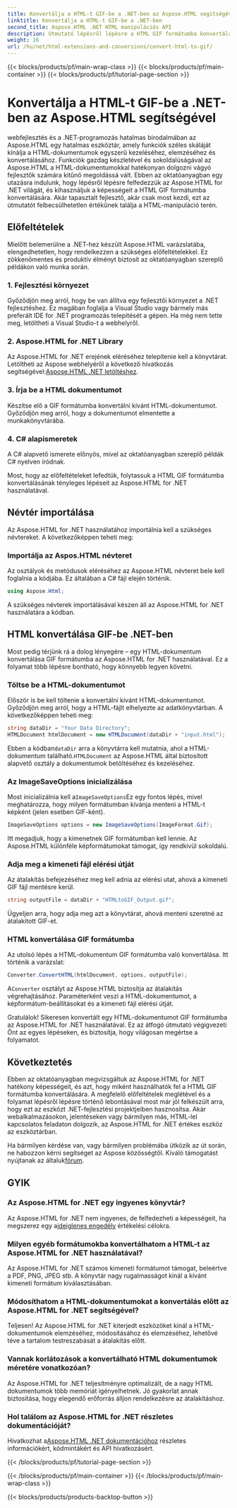 ```yaml
---
title: Konvertálja a HTML-t GIF-be a .NET-ben az Aspose.HTML segítségével
linktitle: Konvertálja a HTML-t GIF-be a .NET-ben
second_title: Aspose.HTML .NET HTML manipulációs API
description: Útmutató lépésről lépésre a HTML GIF formátumba konvertálásához. Előfeltételek, kódpéldák, GYIK és még sok más! Optimalizálja a HTML-kezelést az Aspose.HTML segítségével.
weight: 16
url: /hu/net/html-extensions-and-conversions/convert-html-to-gif/
---
```


{{< blocks/products/pf/main-wrap-class >}}
{{< blocks/products/pf/main-container >}}
{{< blocks/products/pf/tutorial-page-section >}}

# Konvertálja a HTML-t GIF-be a .NET-ben az Aspose.HTML segítségével


webfejlesztés és a .NET-programozás hatalmas birodalmában az Aspose.HTML egy hatalmas eszköztár, amely funkciók széles skáláját kínálja a HTML-dokumentumok egyszerű kezeléséhez, elemzéséhez és konvertálásához. Funkciók gazdag készletével és sokoldalúságával az Aspose.HTML a HTML-dokumentumokkal hatékonyan dolgozni vágyó fejlesztők számára kitűnő megoldássá vált. Ebben az oktatóanyagban egy utazásra indulunk, hogy lépésről lépésre felfedezzük az Aspose.HTML for .NET világát, és kihasználjuk a képességeit a HTML GIF formátumba konvertálására. Akár tapasztalt fejlesztő, akár csak most kezdi, ezt az útmutatót felbecsülhetetlen értékűnek találja a HTML-manipuláció terén.

## Előfeltételek

Mielőtt belemerülne a .NET-hez készült Aspose.HTML varázslatába, elengedhetetlen, hogy rendelkezzen a szükséges előfeltételekkel. Ez zökkenőmentes és produktív élményt biztosít az oktatóanyagban szereplő példákon való munka során.

### 1. Fejlesztési környezet

Győződjön meg arról, hogy be van állítva egy fejlesztői környezet a .NET fejlesztéshez. Ez magában foglalja a Visual Studio vagy bármely más preferált IDE for .NET programozás telepítését a gépen. Ha még nem tette meg, letöltheti a Visual Studio-t a webhelyről.

### 2. Aspose.HTML for .NET Library

 Az Aspose.HTML for .NET erejének eléréséhez telepítenie kell a könyvtárat. Letöltheti az Aspose webhelyéről a következő hivatkozás segítségével:[Aspose.HTML .NET letöltéshez](https://releases.aspose.com/html/net/).

### 3. Írja be a HTML dokumentumot

Készítse elő a GIF formátumba konvertálni kívánt HTML-dokumentumot. Győződjön meg arról, hogy a dokumentumot elmentette a munkakönyvtárába.

### 4. C# alapismeretek

A C# alapvető ismerete előnyös, mivel az oktatóanyagban szereplő példák C# nyelven íródnak.

Most, hogy az előfeltételeket lefedtük, folytassuk a HTML GIF formátumba konvertálásának tényleges lépéseit az Aspose.HTML for .NET használatával.

## Névtér importálása

Az Aspose.HTML for .NET használatához importálnia kell a szükséges névtereket. A következőképpen teheti meg:

### Importálja az Aspos.HTML névteret

Az osztályok és metódusok eléréséhez az Aspose.HTML névteret bele kell foglalnia a kódjába. Ez általában a C# fájl elején történik.

```csharp
using Aspose.Html;
```

A szükséges névterek importálásával készen áll az Aspose.HTML for .NET használatára a kódban.

## HTML konvertálása GIF-be .NET-ben

Most pedig térjünk rá a dolog lényegére – egy HTML-dokumentum konvertálása GIF formátumba az Aspose.HTML for .NET használatával. Ez a folyamat több lépésre bontható, hogy könnyebb legyen követni.

### Töltse be a HTML-dokumentumot

Először is be kell töltenie a konvertálni kívánt HTML-dokumentumot. Győződjön meg arról, hogy a HTML-fájlt elhelyezte az adatkönyvtárban. A következőképpen teheti meg:

```csharp
string dataDir = "Your Data Directory";
HTMLDocument htmlDocument = new HTMLDocument(dataDir + "input.html");
```

 Ebben a kódban`dataDir` arra a könyvtárra kell mutatnia, ahol a HTML-dokumentum található.`HTMLDocument` az Aspose.HTML által biztosított alapvető osztály a dokumentumok betöltéséhez és kezeléséhez.

### Az ImageSaveOptions inicializálása

 Most inicializálnia kell a`ImageSaveOptions`Ez egy fontos lépés, mivel meghatározza, hogy milyen formátumban kívánja menteni a HTML-t képként (jelen esetben GIF-ként).

```csharp
ImageSaveOptions options = new ImageSaveOptions(ImageFormat.Gif);
```

Itt megadjuk, hogy a kimenetnek GIF formátumban kell lennie. Az Aspose.HTML különféle képformátumokat támogat, így rendkívül sokoldalú.

### Adja meg a kimeneti fájl elérési útját

Az átalakítás befejezéséhez meg kell adnia az elérési utat, ahová a kimeneti GIF fájl mentésre kerül.

```csharp
string outputFile = dataDir + "HTMLtoGIF_Output.gif";
```

Ügyeljen arra, hogy adja meg azt a könyvtárat, ahová menteni szeretné az átalakított GIF-et.

### HTML konvertálása GIF formátumba

Az utolsó lépés a HTML-dokumentum GIF formátumba való konvertálása. Itt történik a varázslat:

```csharp
Converter.ConvertHTML(htmlDocument, options, outputFile);
```

 A`Converter` osztályt az Aspose.HTML biztosítja az átalakítás végrehajtásához. Paraméterként veszi a HTML-dokumentumot, a képformátum-beállításokat és a kimeneti fájl elérési útját.

Gratulálok! Sikeresen konvertált egy HTML-dokumentumot GIF formátumba az Aspose.HTML for .NET használatával. Ez az átfogó útmutató végigvezeti Önt az egyes lépéseken, és biztosítja, hogy világosan megértse a folyamatot.

## Következtetés

Ebben az oktatóanyagban megvizsgáltuk az Aspose.HTML for .NET hatékony képességeit, és azt, hogy miként használhatók fel a HTML GIF formátumba konvertálására. A megfelelő előfeltételek meglétével és a folyamat lépésről lépésre történő lebontásával most már jól felkészült arra, hogy ezt az eszközt .NET-fejlesztési projektjeiben hasznosítsa. Akár webalkalmazásokon, jelentéseken vagy bármilyen más, HTML-lel kapcsolatos feladaton dolgozik, az Aspose.HTML for .NET értékes eszköz az eszköztárban.

 Ha bármilyen kérdése van, vagy bármilyen problémába ütközik az út során, ne habozzon kérni segítséget az Aspose közösségtől. Kiváló támogatást nyújtanak az általuk[fórum](https://forum.aspose.com/).

## GYIK

### Az Aspose.HTML for .NET egy ingyenes könyvtár?
 Az Aspose.HTML for .NET nem ingyenes, de felfedezheti a képességeit, ha megszerez egy a[ideiglenes engedély](https://purchase.aspose.com/temporary-license/) értékelési célokra.

### Milyen egyéb formátumokba konvertálhatom a HTML-t az Aspose.HTML for .NET használatával?
Az Aspose.HTML for .NET számos kimeneti formátumot támogat, beleértve a PDF, PNG, JPEG stb. A könyvtár nagy rugalmasságot kínál a kívánt kimeneti formátum kiválasztásában.

### Módosíthatom a HTML-dokumentumokat a konvertálás előtt az Aspose.HTML for .NET segítségével?
Teljesen! Az Aspose.HTML for .NET kiterjedt eszközöket kínál a HTML-dokumentumok elemzéséhez, módosításához és elemzéséhez, lehetővé téve a tartalom testreszabását a átalakítás előtt.

### Vannak korlátozások a konvertálható HTML dokumentumok méretére vonatkozóan?
Az Aspose.HTML for .NET teljesítményre optimalizált, de a nagy HTML dokumentumok több memóriát igényelhetnek. Jó gyakorlat annak biztosítása, hogy elegendő erőforrás álljon rendelkezésre az átalakításhoz.

### Hol találom az Aspose.HTML for .NET részletes dokumentációját?
 Hivatkozhat a[Aspose.HTML .NET dokumentációhoz](https://reference.aspose.com/html/net/) részletes információkért, kódmintákért és API hivatkozásért.

{{< /blocks/products/pf/tutorial-page-section >}}

{{< /blocks/products/pf/main-container >}}
{{< /blocks/products/pf/main-wrap-class >}}

{{< blocks/products/products-backtop-button >}}
